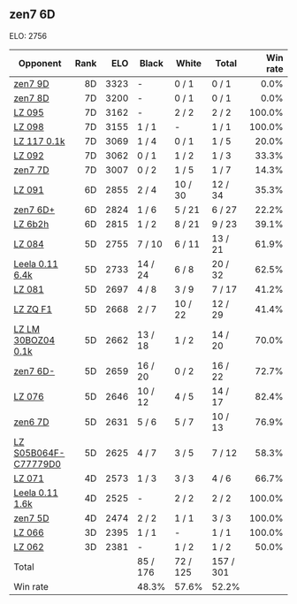 ## zen7 6D ##

ELO: 2756

Opponent | Rank | ELO | Black | White | Total | Win rate
---------|-----:|----:|-------|-------|-------|-------:
[zen7 9D](zen7%209D.md) | 8D | 3323 | - | 0 / 1 | 0 / 1 | 0.0%
[zen7 8D](zen7%208D.md) | 7D | 3200 | - | 0 / 1 | 0 / 1 | 0.0%
[LZ 095](LZ%20095.md) | 7D | 3162 | - | 2 / 2 | 2 / 2 | 100.0%
[LZ 098](LZ%20098.md) | 7D | 3155 | 1 / 1 | - | 1 / 1 | 100.0%
[LZ 117 0.1k](LZ%20117%200.1k.md) | 7D | 3069 | 1 / 4 | 0 / 1 | 1 / 5 | 20.0%
[LZ 092](LZ%20092.md) | 7D | 3062 | 0 / 1 | 1 / 2 | 1 / 3 | 33.3%
[zen7 7D](zen7%207D.md) | 7D | 3007 | 0 / 2 | 1 / 5 | 1 / 7 | 14.3%
[LZ 091](LZ%20091.md) | 6D | 2855 | 2 / 4 | 10 / 30 | 12 / 34 | 35.3%
[zen7 6D+](zen7%206D+.md) | 6D | 2824 | 1 / 6 | 5 / 21 | 6 / 27 | 22.2%
[LZ 6b2h](LZ%206b2h.md) | 6D | 2815 | 1 / 2 | 8 / 21 | 9 / 23 | 39.1%
[LZ 084](LZ%20084.md) | 5D | 2755 | 7 / 10 | 6 / 11 | 13 / 21 | 61.9%
[Leela 0.11 6.4k](Leela%200.11%206.4k.md) | 5D | 2733 | 14 / 24 | 6 / 8 | 20 / 32 | 62.5%
[LZ 081](LZ%20081.md) | 5D | 2697 | 4 / 8 | 3 / 9 | 7 / 17 | 41.2%
[LZ ZQ F1](LZ%20ZQ%20F1.md) | 5D | 2668 | 2 / 7 | 10 / 22 | 12 / 29 | 41.4%
[LZ LM 30BOZ04 0.1k](LZ%20LM%2030BOZ04%200.1k.md) | 5D | 2662 | 13 / 18 | 1 / 2 | 14 / 20 | 70.0%
[zen7 6D-](zen7%206D-.md) | 5D | 2659 | 16 / 20 | 0 / 2 | 16 / 22 | 72.7%
[LZ 076](LZ%20076.md) | 5D | 2646 | 10 / 12 | 4 / 5 | 14 / 17 | 82.4%
[zen6 7D](zen6%207D.md) | 5D | 2631 | 5 / 6 | 5 / 7 | 10 / 13 | 76.9%
[LZ S05B064F-C77779D0](LZ%20S05B064F-C77779D0.md) | 5D | 2625 | 4 / 7 | 3 / 5 | 7 / 12 | 58.3%
[LZ 071](LZ%20071.md) | 4D | 2573 | 1 / 3 | 3 / 3 | 4 / 6 | 66.7%
[Leela 0.11 1.6k](Leela%200.11%201.6k.md) | 4D | 2525 | - | 2 / 2 | 2 / 2 | 100.0%
[zen7 5D](zen7%205D.md) | 4D | 2474 | 2 / 2 | 1 / 1 | 3 / 3 | 100.0%
[LZ 066](LZ%20066.md) | 3D | 2395 | 1 / 1 | - | 1 / 1 | 100.0%
[LZ 062](LZ%20062.md) | 3D | 2381 | - | 1 / 2 | 1 / 2 | 50.0%
Total | | | 85 / 176 | 72 / 125 | 157 / 301 | 
Win rate| | | 48.3% | 57.6% | 52.2% | 
